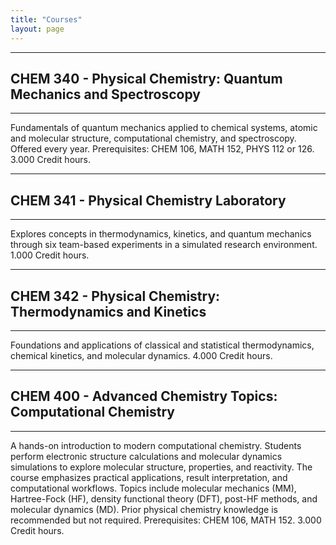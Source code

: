 ```yaml
---
title: "Courses"
layout: page
---
```



---
## CHEM 340 - Physical Chemistry: Quantum Mechanics and Spectroscopy
---
Fundamentals of quantum mechanics applied to chemical systems, atomic and molecular structure, computational chemistry, and spectroscopy. Offered every year. Prerequisites: CHEM 106, MATH 152, PHYS 112 or 126. 3.000 Credit hours.

---
## CHEM 341 - Physical Chemistry Laboratory
---
Explores concepts in thermodynamics, kinetics, and quantum mechanics through six team-based experiments in a simulated research environment. 1.000 Credit hours.

---
## CHEM 342 - Physical Chemistry: Thermodynamics and Kinetics
---
Foundations and applications of classical and statistical thermodynamics, chemical kinetics, and molecular dynamics. 4.000 Credit hours.

---
## CHEM 400 - Advanced Chemistry Topics: Computational Chemistry
---
A hands-on introduction to modern computational chemistry. Students perform electronic structure calculations and molecular dynamics simulations to explore molecular structure, properties, and reactivity. The course emphasizes practical applications, result interpretation, and computational workflows. Topics include molecular mechanics (MM), Hartree-Fock (HF), density functional theory (DFT), post-HF methods, and molecular dynamics (MD). Prior physical chemistry knowledge is recommended but not required. Prerequisites: CHEM 106, MATH 152. 3.000 Credit hours.
